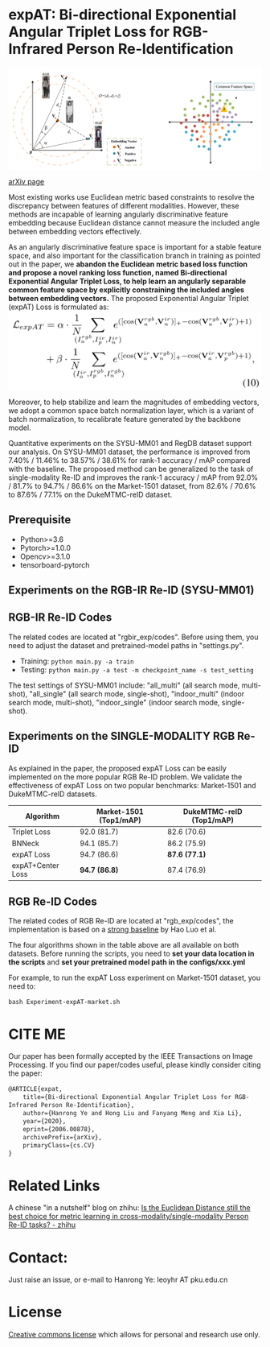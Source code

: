 # expAT: Bi-directional Exponential Angular Triplet Loss for RGB-Infrared Person Re-Identification
 <img src="./triplet_issue.png" width = "600" alt="expAT" align=center />


[arXiv page](https://arxiv.org/abs/2006.00878)

Most existing works use Euclidean metric based constraints to resolve the discrepancy between features of different modalities. However, these methods are incapable of learning angularly discriminative feature embedding because Euclidean distance cannot measure the included angle between embedding vectors effectively. 

As an angularly discriminative feature space is important for a stable feature space, and also important for the classification branch in training as pointed out in the paper, we **abandon the Euclidean metric based loss function and propose a novel ranking loss function, named Bi-directional Exponential Angular Triplet Loss, to help learn an angularly separable common feature space by explicitly constraining the included angles between embedding vectors.** The proposed Exponential Angular Triplet (expAT) Loss is formulated as:
 <img src="./expAT_formu.png" width = "600" alt="expAT" align=center />

Moreover, to help stabilize and learn the magnitudes of embedding vectors, we adopt a common space batch normalization layer, which is a variant of batch normalization, to recalibrate feature generated by the backbone model. 

Quantitative experiments on the SYSU-MM01 and RegDB dataset support our analysis. On SYSU-MM01 dataset, the performance is improved from 7.40% / 11.46% to 38.57% / 38.61% for rank-1 accuracy / mAP compared with the baseline. The proposed method can be generalized to the task of single-modality Re-ID and improves the rank-1 accuracy / mAP from 92.0% / 81.7% to 94.7% / 86.6% on the Market-1501 dataset, from 82.6% / 70.6% to 87.6% / 77.1% on the DukeMTMC-reID dataset.

## Prerequisite
- Python>=3.6
- Pytorch>=1.0.0
- Opencv>=3.1.0
- tensorboard-pytorch

## Experiments on the RGB-IR Re-ID (SYSU-MM01)

## RGB-IR Re-ID Codes
The related codes are located at "rgbir_exp/codes". Before using them, you need to adjust the dataset and pretrained-model paths in "settings.py". 

- Training: ```python main.py -a train``` 
- Testing:  ```python main.py -a test -m checkpoint_name -s test_setting```

The test settings of SYSU-MM01 include: "all_multi" (all search mode, multi-shot), "all_single"  (all search mode, single-shot), "indoor_multi"  (indoor search mode, multi-shot), "indoor_single"  (indoor search mode, single-shot).

## Experiments on the SINGLE-MODALITY RGB Re-ID
As explained in the paper, the proposed expAT Loss can be easily implemented on the more popular RGB Re-ID problem. We validate the effectiveness of expAT Loss on two popular benchmarks: Market-1501 and DukeMTMC-reID datasets. 

| Algorithm          | Market-1501 (Top1/mAP)   |  DukeMTMC-reID (Top1/mAP)|
| ---                | ------------- | ------------- |
| Triplet Loss       | 92.0 (81.7) | 82.6 (70.6) |
| BNNeck             |  94.1 (85.7) | 86.2 (75.9)  |
| expAT Loss         | 94.7 (86.6)  | **87.6 (77.1)**  |
| expAT+Center Loss  |  **94.7 (86.8)** | 87.4 (76.9)  |

## RGB Re-ID Codes
The related codes of RGB Re-ID are located at "rgb_exp/codes", the implementation is based on a [strong baseline](https://github.com/michuanhaohao/reid-strong-baseline) by Hao Luo et al.

The four algorithms shown in the table above are all available on both datasets. Before running the scripts, you need to **set your data location in the scripts** and **set your pretrained model path in the configs/xxx.yml**
 
For example, to run the expAT Loss experiment on Market-1501 dataset, you need to:
```
bash Experiment-expAT-market.sh
```


# CITE ME
Our paper has been formally accepted by the IEEE Transactions on Image Processing. If you find our paper/codes useful, please kindly consider citing the paper:
```
@ARTICLE{expat,
    title={Bi-directional Exponential Angular Triplet Loss for RGB-Infrared Person Re-Identification},
    author={Hanrong Ye and Hong Liu and Fanyang Meng and Xia Li},
    year={2020},
    eprint={2006.00878},
    archivePrefix={arXiv},
    primaryClass={cs.CV}
}
```

# Related Links
A chinese "in a nutshelf" blog on zhihu: [Is the Euclidean Distance still the best choice for metric learning in cross-modality/single-modality Person Re-ID tasks? - zhihu](https://zhuanlan.zhihu.com/p/336482654)

# Contact:
Just raise an issue, or e-mail to Hanrong Ye: leoyhr AT pku.edu.cn

# License
[Creative commons license](https://creativecommons.org/licenses/by-nc/4.0/) which allows for personal and research use only. 
